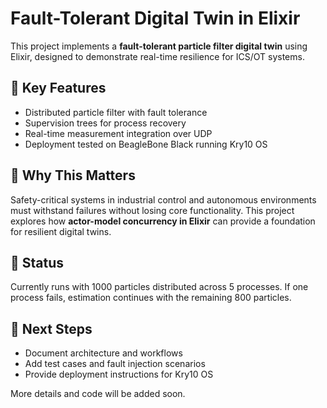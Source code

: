 # Fault-Tolerant Digital Twin in Elixir

This project implements a **fault-tolerant particle filter digital twin** using Elixir, designed to demonstrate real-time resilience for ICS/OT systems.

## 🔹 Key Features
- Distributed particle filter with fault tolerance  
- Supervision trees for process recovery  
- Real-time measurement integration over UDP  
- Deployment tested on BeagleBone Black running Kry10 OS  

## 🔹 Why This Matters
Safety-critical systems in industrial control and autonomous environments must withstand failures without losing core functionality. This project explores how **actor-model concurrency in Elixir** can provide a foundation for resilient digital twins.

## 🔹 Status
Currently runs with 1000 particles distributed across 5 processes. If one process fails, estimation continues with the remaining 800 particles.

## 🔹 Next Steps
- Document architecture and workflows  
- Add test cases and fault injection scenarios  
- Provide deployment instructions for Kry10 OS  

More details and code will be added soon.
